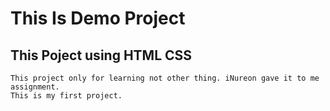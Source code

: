 # This Is Demo Project

## This Poject using HTML CSS

    This project only for learning not other thing. iNureon gave it to me assignment.
    This is my first project.  

    
     
